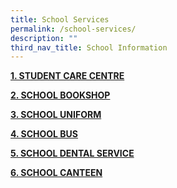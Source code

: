 ```yaml
---
title: School Services
permalink: /school-services/
description: ""
third_nav_title: School Information
---
```

<p><strong><a href="/student-care-centre/">1. STUDENT CARE CENTRE</a></strong></p>

<p><strong><a href="/school-bookshop">2. SCHOOL BOOKSHOP</a></strong></p>


<p><strong><a href="/school-uniform">3. SCHOOL UNIFORM</a></strong></p>

<p><strong><a href="/school-bus">4. SCHOOL BUS</a></strong></p>

<p><strong><a href="/school-dental-service">5. SCHOOL DENTAL SERVICE</a></strong></p>

<p><strong><a href="/school-canteen">6. SCHOOL CANTEEN</a></strong></p>